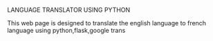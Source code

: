 LANGUAGE TRANSLATOR USING PYTHON 


This web page is designed to translate the english language to french language using python,flask,google trans
